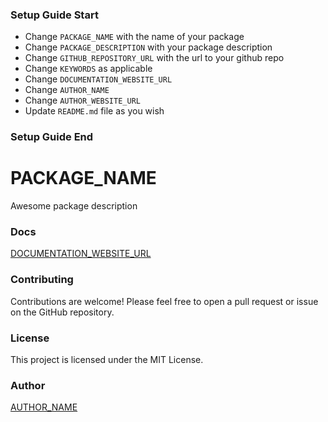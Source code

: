 ### Setup Guide Start

- Change `PACKAGE_NAME` with the name of your package
- Change `PACKAGE_DESCRIPTION` with your package description
- Change `GITHUB_REPOSITORY_URL` with the url to your github repo
- Change `KEYWORDS` as applicable
- Change `DOCUMENTATION_WEBSITE_URL`
- Change `AUTHOR_NAME`
- Change `AUTHOR_WEBSITE_URL`
- Update `README.md` file as you wish

### Setup Guide End


# PACKAGE_NAME

Awesome package description

### Docs

[DOCUMENTATION_WEBSITE_URL](DOCUMENTATION_WEBSITE_URL)

### Contributing

Contributions are welcome! Please feel free to open a pull request or issue on the GitHub repository.

### License

This project is licensed under the MIT License.

### Author

[AUTHOR_NAME](AUTHOR_WEBSITE_URL)

